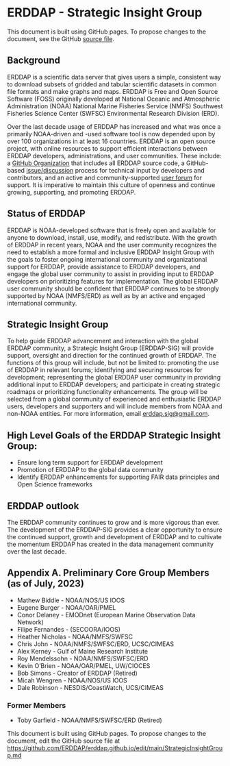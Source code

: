 # ERDDAP -  Strategic Insight Group

This document is built using GitHub pages. To propose changes to the document, see the GitHub [source file](https://github.com/ERDDAP/erddap.github.io/blob/main/StrategicInsightGroup.md).

## Background
ERDDAP is a scientific data server that gives users a simple, consistent way to download subsets of gridded and tabular scientific datasets in common file formats and make graphs and maps. ERDDAP is Free and Open Source Software (FOSS) originally developed at National Oceanic and Atmospheric Administration (NOAA) National Marine Fisheries Service (NMFS) Southwest Fisheries Science Center (SWFSC) Environmental Research Division (ERD).

Over the last decade usage of ERDDAP has increased and what was once a primarily NOAA-driven and -used software tool is now depended upon by over 100 organizations in at least 16 countries.   ERDDAP is an open source project, with online resources  to support efficient interactions between ERDDAP developers, administrations, and user communities.  These include: a [GitHub Organization](https://github.com/erddap) that includes  all ERDDAP source code, a GitHub-based [issue/discussion](https://github.com/ERDDAP/erddap/discussions) process for technical input by developers and contributors,  and an active and community-supported [user forum](https://groups.google.com/g/erddap) for support.  It is imperative to maintain this culture of openness and continue growing, supporting, and promoting ERDDAP.

## Status of ERDDAP
ERDDAP is NOAA-developed software that is freely open and available for anyone to download, install, use, modify, and redistribute.  With the growth of ERDDAP in recent years, NOAA and the user community recognizes the need to establish a more formal and inclusive ERDDAP Insight Group with the goals to foster ongoing international community and organizational support for ERDDAP, provide assistance  to ERDDAP developers,  and engage the global user community to assist in providing input to ERDDAP developers on prioritizing features for implementation.  The global ERDDAP user community should be confident that ERDDAP continues to be strongly supported by NOAA (NMFS/ERD) as well as by an active and engaged international community.  

## Strategic Insight Group
To help guide ERDDAP advancement and interaction with the global ERDDAP community, a Strategic Insight Group (ERDDAP-SIG) will provide support,  oversight and direction for the continued growth of ERDDAP.   The functions of this group will include, but not be limited to:  promoting the use of ERDDAP in relevant forums;  identifying and securing resources for development; representing the global ERDDAP user community in providing additional input to ERDDAP developers; and participate in creating  strategic roadmaps or prioritizing functionality enhancements.   The group will be  selected from a global community of experienced and enthusiastic ERDDAP users, developers and supporters and will include members from NOAA and non-NOAA entities.   For more information, email [erddap.sig@gmail.com](mailto:erddap.sig@gmail.com).

## High Level Goals of the ERDDAP Strategic Insight Group:
* Ensure long term support for ERDDAP development
* Promotion of ERDDAP to the global data community
* Identify ERDDAP enhancements for supporting FAIR data principles and Open Science frameworks

## ERDDAP outlook
The ERDDAP community continues to grow and is more vigorous than ever.  The development of the ERDDAP-SIG provides a clear opportunity to ensure the continued support, growth and development of ERDDAP and to cultivate the momentum ERDDAP has created in the data management community over the last decade.  

## Appendix A.  Preliminary Core Group Members (as of July, 2023)
* Mathew Biddle - NOAA/NOS/US IOOS
* Eugene Burger - NOAA/OAR/PMEL
* Conor Delaney - EMODnet (European Marine Observation Data Network)
* Filipe Fernandes - (SECOORA/IOOS) 
* Heather Nicholas - NOAA/NMFS/SWFSC
* Chris John - NOAA/NMFS/SWFSC/ERD, UCSC/CIMEAS
* Alex Kerney - Gulf of Maine Research Institute
* Roy Mendelssohn - NOAA/NMFS/SWFSC/ERD
* Kevin O’Brien - NOAA/OAR/PMEL, UW/CIOCES
* Bob Simons - Creator of ERDDAP (Retired)
* Micah Wengren - NOAA/NOS/US IOOS
* Dale Robinson - NESDIS/CoastWatch, UCS/CIMEAS

### Former Members
* Toby Garfield - NOAA/NMFS/SWFSC/ERD (Retired)

<footer>
    <p>This document is built using GitHub pages. To propose changes to the document, edit the GitHub source file at <a href="https://github.com/ERDDAP/erddap.github.io/edit/main/StrategicInsightGroup.md">https://github.com/ERDDAP/erddap.github.io/edit/main/StrategicInsightGroup.md</a></p>
</footer>
